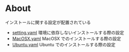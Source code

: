 # About

インストールに関する設定が配置されている

- [setting.yaml](./setting.yaml) 環境に依存しないインストールする際の設定
- [MacOSX.yaml](./MacOSX.yaml) MacOSX でのインストールする際の設定
- [Ubuntu.yaml](./Ubuntu.yaml) Ubuntu でのインストールする際の設定
